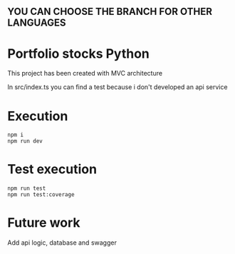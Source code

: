 ## YOU CAN CHOOSE THE BRANCH FOR OTHER LANGUAGES

# Portfolio stocks Python

This project has been created with MVC architecture

In src/index.ts you can find a test because i don't developed an api service

# Execution

```
npm i
npm run dev
```

# Test execution

```
npm run test
npm run test:coverage
```

# Future work

Add api logic, database and swagger
